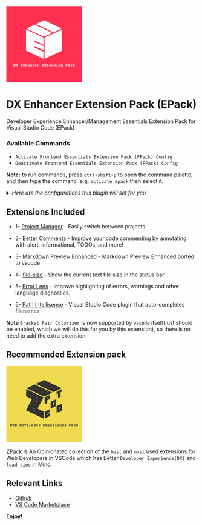<a href="https://marketplace.visualstudio.com/items?itemName=SeyyedKhandon.epack">
  <img style="margin:auto;" src="./assets/epack.jpg" width="200px" />
</a>

# DX Enhancer Extension Pack (EPack)

Developer Experience Enhancer/Management Essentials Extension Pack for Visual Studio Code (EPack)

### Available Commands

- `Activate Frontend Essentials Extension Pack (FPack) Config`
- `Deactivate Frontend Essentials Extension Pack (FPack) Config`

**Note:** to run commands, press `ctrl+shift+p` to open the command palette, and then type the command .e.g. `activate epack` then select it.

<details>
<summary>
<i>Here are the configurations this plugin will set for you</i>
</summary>

```json
{
  "files.autoSave": "afterDelay",
  "window.zoomLevel": 1,
  "editor.wordWrap": "on",
  "workbench.editor.labelFormat": "short",
  "explorer.compactFolders": false,
  "editor.guides.bracketPairs": true,
  "editor.mouseWheelZoom": true,
  "projectManager.openInNewWindowWhenClickingInStatusBar": true,
  "errorLens.gutterIconsEnabled": false,
  "errorLens.statusBarColorsEnabled": true,
  "errorLens.statusBarMessageEnabled": true,
  "errorLens.statusBarMessageType": "closestSeverity",
  "errorLens.followCursor": "closestProblem",
  "errorLens.scrollbarHackEnabled": true,
  "errorLens.fontStyleItalic": true,
  "errorLens.messageBackgroundMode": "message",
  "workbench.colorCustomizations": {
    "editorInfo.foreground": "#0080ff6a"
  }
}
```

</details>

## Extensions Included

- 1- [Project Manager](https://marketplace.visualstudio.com/items?itemName=alefragnani.project-manager) - Easily switch between projects.

- 2- [Better Comments](https://marketplace.visualstudio.com/items?itemName=aaron-bond.better-comments) - Improve your code commenting by annotating with alert, informational, TODOs, and more!

- 3- [Markdown Preview Enhanced](https://marketplace.visualstudio.com/items?itemName=shd101wyy.markdown-preview-enhanced) - Markdown Preview Enhanced ported to vscode.

- 4- [file-size](https://marketplace.visualstudio.com/items?itemName=zh9528.file-size) - Show the current text file size in the status bar.

- 5- [Error Lens](https://marketplace.visualstudio.com/items?itemName=usernamehw.errorlens) - Improve highlighting of errors, warnings and other language diagnostics.

- 5- [Path Intellisense](https://marketplace.visualstudio.com/items?itemName=christian-kohler.path-intellisense) - Visual Studio Code plugin that auto-completes filenames

**Note** `Bracket Pair Colorizer` is now supported by `vscode` itself(just should be enabled, which we will do this for you by this extension), so there is no need to add the extra extension.

## Recommended Extension pack

<a href="https://marketplace.visualstudio.com/items?itemName=SeyyedKhandon.zpack">
  <img style="margin:auto;" src="./assets/zpack.jpg" alt="zpack" width="200px" />
</a>

[ZPack](https://marketplace.visualstudio.com/items?itemName=SeyyedKhandon.zpack) is An Opinionated collection of the `best` and `most` used extensions for Web Developers in VSCode which has Better `Developer Experience(DX)` and `load time` in Mind.

## Relevant Links

- [Github](https://github.com/SeyyedKhandon/epack)
- [VS Code Marketplace](https://marketplace.visualstudio.com/items?itemName=SeyyedKhandon.epack)

**Enjoy!**
